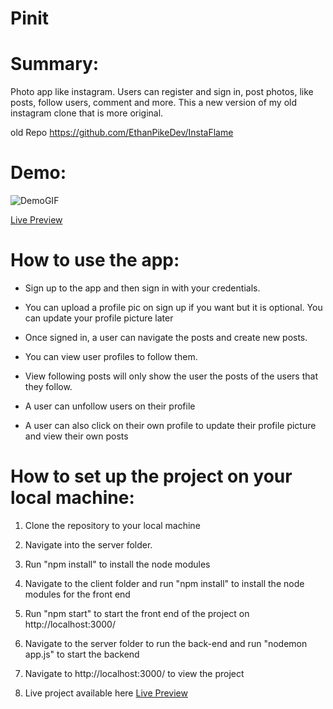 # Pinit

# Summary: 

Photo app like instagram. Users can register and sign in, post photos, like posts, follow users, comment and more. This a new version of my old instagram clone
that is more original.

old Repo https://github.com/EthanPikeDev/InstaFlame

# Demo:
![DemoGIF](https://s8.gifyu.com/images/ezgif.com-optimize-29155d72562489877.gif)

[Live Preview](https://ethaninstaflame.herokuapp.com/)

# How to use the app:

- Sign up to the app and then sign in with your credentials.

- You can upload a profile pic on sign up if you want but it is optional. You can update your profile picture later

- Once signed in, a user can navigate the posts and create new posts.

- You can view user profiles to follow them.

- View following posts will only show the user the posts of the users that they follow.

- A user can unfollow users on their profile

- A user can also click on their own profile to update their profile picture and view their own posts

# How to set up the project on your local machine:

1. Clone the repository to your local machine

2. Navigate into the server folder.

3. Run "npm install" to install the node modules

4. Navigate to the client folder and run "npm install" to install the node modules for the front end

5. Run "npm start" to start the front end of the project on http://localhost:3000/

6. Navigate to the server folder to run the back-end and run "nodemon app.js" to start the backend

7. Navigate to http://localhost:3000/ to view the project

8. Live project available here [Live Preview](https://ethaninstaflame.herokuapp.com/)

